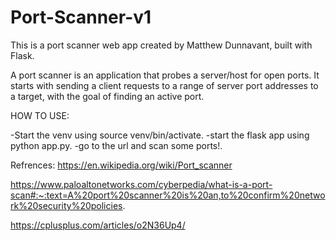 # Port-Scanner-v1
This is a port scanner web app created by Matthew Dunnavant, built with Flask. 

A port scanner is an application that probes a server/host for open ports.
It starts with sending a client requests to a range of server port 
addresses to a target, with the goal of finding an active port.

HOW TO USE:

-Start the venv using source venv/bin/activate.
-start the flask app using python app.py.
-go to the url and scan some ports!.


Refrences:
https://en.wikipedia.org/wiki/Port_scanner

https://www.paloaltonetworks.com/cyberpedia/what-is-a-port-scan#:~:text=A%20port%20scanner%20is%20an,to%20confirm%20network%20security%20policies.

https://cplusplus.com/articles/o2N36Up4/
